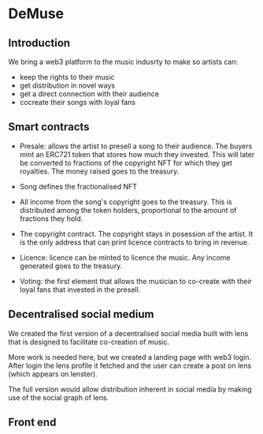 # DeMuse

## Introduction

We bring a web3 platform to the music indusrty to make so artists can:
- keep the rights to their music 
- get distribution in novel ways
- get a direct connection with their audience
- cocreate their songs with loyal fans

## Smart contracts

- Presale: allows the artist to presell a song to their audience. The buyers mint an ERC721 token that stores how much they invested. This will later be converted to fractions of the copyright NFT for which they get royalties. The money raised goes to the treasury.

- Song defines the fractionalised NFT

- All income from the song's copyright goes to the treasury. This is distributed among the token holders, proportional to the amount of fractions they hold. 

- The copyright contract. The copyright stays in posession of the artist. It is the only address that can print licence contracts to bring in revenue. 

- Licence: licence can be minted to licence the music. Any income generated goes to the treasury.

- Voting: the first element that allows the musician to co-create with their loyal fans that invested in the presell. 

## Decentralised social medium

We created the first version of a decentralised social media built with lens that is designed to facilitate co-creation of music. 

More work is needed here, but we created a landing page with web3 login. After login the lens profile it fetched and the user can create a post on lens (which appears on lenster).

The full version would allow distribution inherent in social media by making use of the social graph of lens.

## Front end


